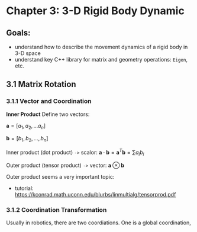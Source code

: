 # Chapter 3: 3-D Rigid Body Dynamic 

## Goals:
- understand how to describe the movement dynamics of a rigid body in 3-D space
- understand key C++ library for matrix and geometry operations: `Eigen`, etc.

## 3.1 Matrix Rotation

### 3.1.1 Vector and Coordination

**Inner Product**
Define two vectors:

$\textbf{a} = [a_1, a_2, ... a_n]$

$\textbf{b} = [b_1, b_2, ..., b_n]$

Inner product (dot product) `->` scalor: $\textbf{a} \cdot \textbf{b}= \textbf{a}^T\textbf{b} = \sum a_ib_i$ 

Outer product (tensor product) `->` vector:  $\textbf{a} \otimes \textbf{b}$

Outer product seems a very important topic:
- tutorial: https://kconrad.math.uconn.edu/blurbs/linmultialg/tensorprod.pdf

### 3.1.2 Coordination Transformation

Usually in robotics, there are two coordiations. One is a global coordination,